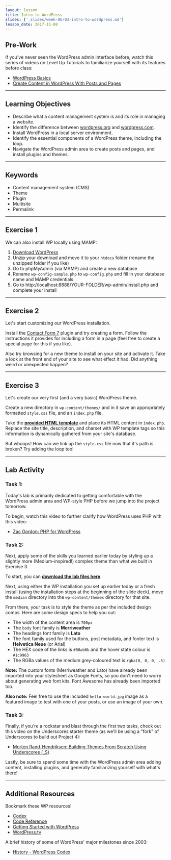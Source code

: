```yaml
---
layout: lesson
title: Intro to WordPress
slides: ['_slides/week-06/03-intro-to-wordpress.md']
lesson_date: 2017-11-08
---
```


## Pre-Work

If you've never seen the WordPress admin interface before, watch this series of videos on Level Up Tutorials to familiarize yourself with its features before class:

- [WordPress Basics](https://leveluptutorials.com/tutorials/wordpress-basics/series-introduction)
- [Create Content in WordPress With Posts and Pages
](https://code.tutsplus.com/courses/create-content-in-wordpress-with-posts-and-pages)

---

## Learning Objectives

- Describe what a content management system is and its role in managing a website.
- Identify the difference between [wordpress.org](https://wordpress.org/) and [wordpress.com](https://wordpress.com/).
- Install WordPress in a local server environment.
- Identify the essential components of a WordPress theme, including the loop.
- Navigate the WordPress admin area to create posts and pages, and install plugins and themes.

---

## Keywords

- Content management system (CMS)
- Theme
- Plugin
- Multisite
- Permalink

---

## Exercise 1

We can also install WP locally using MAMP:

1. [Download WordPress](https://wordpress.org/download/)
2. Unzip your download and move it to your `htdocs` folder (rename the unzipped folder if you like)
3. Go to phpMyAdmin (via MAMP) and create a new database
4. Rename `wp-config-sample.php` to `wp-config.php` and fill in your database name and MAMP credentials
5. Go to http://localhost:8888/YOUR-FOLDER/wp-admin/install.php and complete your install

---

## Exercise 2

Let's start customizing our WordPress installation.

Install the [Contact Form 7](https://wordpress.org/plugins/contact-form-7/) plugin and try creating a form. Follow the instructions it provides for including a form in a page (feel free to create a special page for this if you like).

Also try browsing for a new theme to install on your site and activate it. Take a look at the front end of your site to see what effect it had. Did anything weird or unexpected happen?

---

## Exercise 3

Let's create our very first (and a very basic) WordPress theme.

Create a new directory in `wp-content/themes/` and in it save an appropriately formatted `style.css` file, and an `index.php` file.

Take the **[provided HTML template](/public/files/exercises/wp-first-theme.zip)** and place its HTML content in `index.php`. Replace the site title, description, and charset with WP template tags so this information is dynamically gathered from your site's database.

But whoops! How can we link up the `style.css` file now that it's path is broken? Try adding the loop too!

---

## Lab Activity

### Task 1:

Today's lab is primarily dedicated to getting comfortable with the WordPress admin area and WP-style PHP before we jump into the project tomorrow.

To begin, watch this video to further clarify how WordPress uses PHP with this video:

- [Zac Gordon: PHP for WordPress](http://wordpress.tv/2015/09/20/zac-gordon-php-for-wordpress/)

### Task 2:

Next, apply some of the skills you learned earlier today by styling up a slightly more (Medium-inspired!) complex theme than what we built in Exercise 3.

To start, you can **[download the lab files here](/public/files/labs/wp-theme-lab.zip)**.

Next, using either the WP installation you set up earlier today or a fresh install (using the installation steps at the beginning of the slide deck), move the `median` directory into the `wp-content/themes` directory for that site.

From there, your task is to style the theme as per the included design comps. Here are some design specs to help you out:

- The width of the content area is `700px`
- The `body` font family is **Merriweather**
- The headings font family is **Lato**
- The font family used for the buttons, post metadata, and footer text is **Helvetica Neue** (or Arial)
- The HEX code of the links is `#00ab6b` and the hover state colour is `#1c9963`
- The RGBa values of the medium grey-coloured text is `rgba(0, 0, 0, .5)`

**Note:** The custom fonts (Merriweather and Lato) have already been imported into your stylesheet as Google Fonts, so you don't need to worry about generating web font kits. Font Awesome has already been imported too.

**Also note:** Feel free to use the included `hello-world.jpg` image as a featured image to test with one of your posts, or use an image of your own.

### Task 3:

Finally, if you're a rockstar and blast through the first two tasks, check out this video on the Underscores starter theme (as we'll be using a "fork" of Underscores to build out Project 4):

- [Morten Rand-Hendriksen: Building Themes From Scratch Using Underscores (_S)](http://wordpress.tv/2015/06/09/morten-rand-hendriksen-building-themes-from-scratch-using-underscores-_s/)

Lastly, be sure to spend some time with the WordPress admin area adding content, installing plugins, and generally familiarizing yourself with what's there!

---

## Additional Resources

Bookmark these WP resources!

- [Codex](https://codex.wordpress.org/)
- [Code Reference](https://developer.wordpress.org/reference/)
- [Getting Started with WordPress](https://codex.wordpress.org/Getting_Started_with_WordPress)
- [WordPress.tv](http://wordpress.tv/)

A brief history of some of WordPress' major milestones since 2003:

- [History - WordPress Codex](https://codex.wordpress.org/History)
